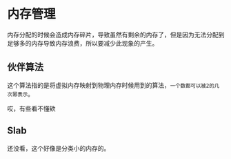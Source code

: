 # 内存管理

内存分配的时候会造成内存碎片，导致虽然有剩余的内存了，但是因为无法分配到足够多的内存导致内存浪费，所以要减少此现象的产生。

## 伙伴算法

这个算法指的是将虚拟内存映射到物理内存时候用到的算法，`一个数都可以被2的几次幂表示`。

哎，有些看不懂欸

## Slab

还没看，这个好像是分类小的内存的。
